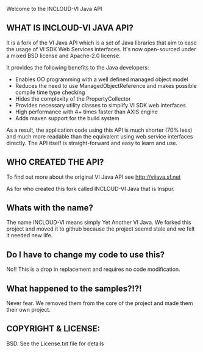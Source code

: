 Welcome to the INCLOUD-VI Java API

## WHAT IS INCLOUD-VI JAVA API?
It is a fork of the VI Java API which is a set of Java libraries that aim to ease the usage of VI 
SDK Web Services interfaces. It's now open-sourced under a mixed BSD license and Apache-2.0 license.

It provides the following benefits to the Java developers:
* Enables OO programming with a well defined managed object model
* Reduces the need to use ManagedObjectReference and makes possible 
  compile time type checking
* Hides the complexity of the PropertyCollector
* Provides necessary utility classes to simplify VI SDK web interfaces
* High performance with 4+ times faster than AXIS engine
* Adds maven support for the build system

As a result, the application code using this API is much shorter (70% less) 
and much more readable than the equivalent using web service interfaces 
directly. The API itself is straight-forward and easy to learn and use. 

## WHO CREATED THE API?
To find out more about the original VI Java API see http://vijava.sf.net

As for who created this fork called INCLOUD-VI Java that is Inspur.


## Whats with the name?

The name INCLOUD-VI means simply Yet Another VI Java. We forked this project and moved it to 
github because the project seemd stale and we felt it needed new life.


## Do I have to change my code to use this?

No!! This is a drop in replacement and requires no code modification.


## What happened to the samples?!?!

Never fear. We removed them from the core of the project and made them their own project.


## COPYRIGHT & LICENSE:
BSD. See the License.txt file for details